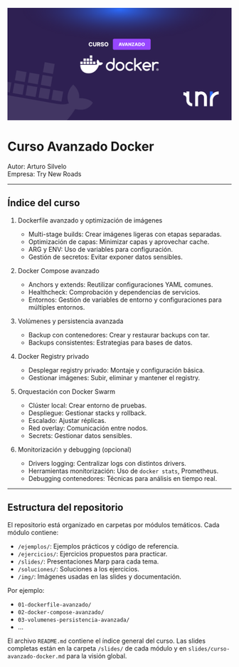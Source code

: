 ![banner](./img/banner.png)

# Curso Avanzado Docker

Autor: Arturo Silvelo  
Empresa: Try New Roads

---

## Índice del curso

1. Dockerfile avanzado y optimización de imágenes

   - Multi-stage builds: Crear imágenes ligeras con etapas separadas.
   - Optimización de capas: Minimizar capas y aprovechar cache.
   - ARG y ENV: Uso de variables para configuración.
   - Gestión de secretos: Evitar exponer datos sensibles.

2. Docker Compose avanzado

   - Anchors y extends: Reutilizar configuraciones YAML comunes.
   - Healthcheck: Comprobación y dependencias de servicios.
   - Entornos: Gestión de variables de entorno y configuraciones para múltiples entornos.

3. Volúmenes y persistencia avanzada

   - Backup con contenedores: Crear y restaurar backups con tar.
   - Backups consistentes: Estrategias para bases de datos.

4. Docker Registry privado

   - Desplegar registry privado: Montaje y configuración básica.
   - Gestionar imágenes: Subir, eliminar y mantener el registry.

5. Orquestación con Docker Swarm

   - Clúster local: Crear entorno de pruebas.
   - Despliegue: Gestionar stacks y rollback.
   - Escalado: Ajustar réplicas.
   - Red overlay: Comunicación entre nodos.
   - Secrets: Gestionar datos sensibles.

6. Monitorización y debugging (opcional)
   - Drivers logging: Centralizar logs con distintos drivers.
   - Herramientas monitorización: Uso de `docker stats`, Prometheus.
   - Debugging contenedores: Técnicas para análisis en tiempo real.

---

## Estructura del repositorio

El repositorio está organizado en carpetas por módulos temáticos. Cada módulo contiene:

- `/ejemplos/`: Ejemplos prácticos y código de referencia.
- `/ejercicios/`: Ejercicios propuestos para practicar.
- `/slides/`: Presentaciones Marp para cada tema.
- `/soluciones/`: Soluciones a los ejercicios.
- `/img/`: Imágenes usadas en las slides y documentación.

Por ejemplo:

- `01-dockerfile-avanzado/`
- `02-docker-compose-avanzado/`
- `03-volumenes-persistencia-avanzada/`
- ...

El archivo `README.md` contiene el índice general del curso. Las slides completas están en la carpeta `/slides/` de cada módulo y en `slides/curso-avanzado-docker.md` para la visión global.
